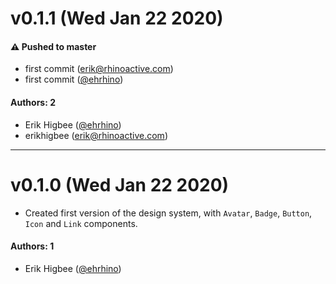 # v0.1.1 (Wed Jan 22 2020)

#### ⚠️  Pushed to master

- first commit  (erik@rhinoactive.com)
- first commit  ([@ehrhino](https://github.com/ehrhino))

#### Authors: 2

- Erik Higbee ([@ehrhino](https://github.com/ehrhino))
- erikhigbee (erik@rhinoactive.com)

---

# v0.1.0 (Wed Jan 22 2020)

- Created first version of the design system, with `Avatar`, `Badge`, `Button`, `Icon` and `Link` components.

#### Authors: 1
- Erik Higbee ([@ehrhino](https://github.com/ehrhino))
